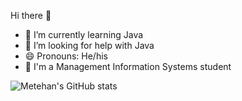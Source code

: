 Hi there 👋

- 🌱 I’m currently learning Java
- 🤔 I’m looking for help with Java
- 😄 Pronouns: He/his
- 🏫 I'm a Management Information Systems student

![Metehan's GitHub stats](https://github-readme-stats.vercel.app/api?username=mthanktl&theme=dark&show_icons=true)

